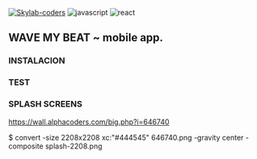 [![Skylab-coders](https://mtzfactory.github.io/logos/png/skylab-coders.png)](http://www.skylabcoders.com/)
![javascript](https://mtzfactory.github.io/logos/png-2/javascript.png)
![react](https://mtzfactory.github.io/logos/png-2/react.png)

## WAVE MY BEAT ~ mobile app.

### INSTALACION

### TEST

### SPLASH SCREENS
https://wall.alphacoders.com/big.php?i=646740

$ convert -size 2208x2208 xc:"#444545" 646740.png -gravity center -composite splash-2208.png